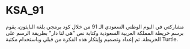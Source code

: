 # KSA_91
مشاركتي في اليوم الوطني السعودي الـ 91 من خلال كود برمجي بلغة البايثون، يقوم برسم خريطة المملكة العربية السعودية وكتابة نص "هي لنا دار" بطريقة الرسم على الخريطة. تم إعداد وتصميم وإبتكار هذه الفكرة من قبلي وباستخدام مكتبة Turtle.

